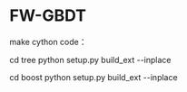 # FW-GBDT

make cython code：

cd tree python setup.py build_ext  --inplace

cd boost python setup.py build_ext  --inplace
